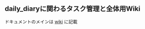 daily_diaryに関わるタスク管理と全体用Wiki
---

ドキュメントのメインは [wiki](https://github.com/mizuhiki-team/daily_diary_planning/wiki) に記載

